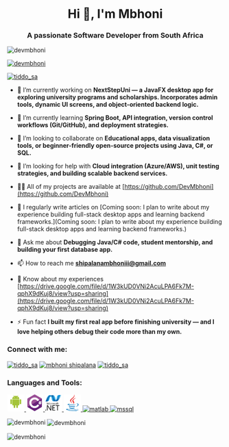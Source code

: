 <h1 align="center">Hi 👋, I'm Mbhoni</h1>
<h3 align="center">A passionate Software Developer from South Africa</h3>

<p align="left"> <img src="https://komarev.com/ghpvc/?username=devmbhoni&label=Profile%20views&color=0e75b6&style=flat" alt="devmbhoni" /> </p>

<p align="left"> <a href="https://github.com/ryo-ma/github-profile-trophy"><img src="https://github-profile-trophy.vercel.app/?username=devmbhoni" alt="devmbhoni" /></a> </p>

<p align="left"> <a href="https://twitter.com/tiddo_sa" target="blank"><img src="https://img.shields.io/twitter/follow/tiddo_sa?logo=twitter&style=for-the-badge" alt="tiddo_sa" /></a> </p>

- 🔭 I’m currently working on **NextStepUni — a JavaFX desktop app for exploring university programs and scholarships. Incorporates admin tools, dynamic UI screens, and object-oriented backend logic.**

- 🌱 I’m currently learning **Spring Boot, API integration, version control workflows (Git/GitHub), and deployment strategies.**

- 👯 I’m looking to collaborate on **Educational apps, data visualization tools, or beginner-friendly open-source projects using Java, C#, or SQL.**

- 🤝 I’m looking for help with **Cloud integration (Azure/AWS), unit testing strategies, and building scalable backend services.**

- 👨‍💻 All of my projects are available at [https://github.com/DevMbhoni](https://github.com/DevMbhoni)

- 📝 I regularly write articles on [Coming soon: I plan to write about my experience building full-stack desktop apps and learning backend frameworks.](Coming soon: I plan to write about my experience building full-stack desktop apps and learning backend frameworks.)

- 💬 Ask me about **Debugging Java/C# code, student mentorship, and building your first database app.**

- 📫 How to reach me **shipalanambhoniii@gmail.com**

- 📄 Know about my experiences [https://drive.google.com/file/d/1W3kUD0VNi2AcuLPA6Fk7M-qphX9dKuj8/view?usp=sharing](https://drive.google.com/file/d/1W3kUD0VNi2AcuLPA6Fk7M-qphX9dKuj8/view?usp=sharing)

- ⚡ Fun fact **I built my first real app before finishing university — and I love helping others debug their code more than my own.**

<h3 align="left">Connect with me:</h3>
<p align="left">
<a href="https://twitter.com/tiddo_sa" target="blank"><img align="center" src="https://raw.githubusercontent.com/rahuldkjain/github-profile-readme-generator/master/src/images/icons/Social/twitter.svg" alt="tiddo_sa" height="30" width="40" /></a>
<a href="https://linkedin.com/in/mbhoni shipalana" target="blank"><img align="center" src="https://raw.githubusercontent.com/rahuldkjain/github-profile-readme-generator/master/src/images/icons/Social/linked-in-alt.svg" alt="mbhoni shipalana" height="30" width="40" /></a>
<a href="https://instagram.com/tiddo_sa" target="blank"><img align="center" src="https://raw.githubusercontent.com/rahuldkjain/github-profile-readme-generator/master/src/images/icons/Social/instagram.svg" alt="tiddo_sa" height="30" width="40" /></a>
</p>

<h3 align="left">Languages and Tools:</h3>
<p align="left"> <a href="https://developer.android.com" target="_blank" rel="noreferrer"> <img src="https://raw.githubusercontent.com/devicons/devicon/master/icons/android/android-original-wordmark.svg" alt="android" width="40" height="40"/> </a> <a href="https://www.w3schools.com/cs/" target="_blank" rel="noreferrer"> <img src="https://raw.githubusercontent.com/devicons/devicon/master/icons/csharp/csharp-original.svg" alt="csharp" width="40" height="40"/> </a> <a href="https://dotnet.microsoft.com/" target="_blank" rel="noreferrer"> <img src="https://raw.githubusercontent.com/devicons/devicon/master/icons/dot-net/dot-net-original-wordmark.svg" alt="dotnet" width="40" height="40"/> </a> <a href="https://www.java.com" target="_blank" rel="noreferrer"> <img src="https://raw.githubusercontent.com/devicons/devicon/master/icons/java/java-original.svg" alt="java" width="40" height="40"/> </a> <a href="https://www.mathworks.com/" target="_blank" rel="noreferrer"> <img src="https://upload.wikimedia.org/wikipedia/commons/2/21/Matlab_Logo.png" alt="matlab" width="40" height="40"/> </a> <a href="https://www.microsoft.com/en-us/sql-server" target="_blank" rel="noreferrer"> <img src="https://www.svgrepo.com/show/303229/microsoft-sql-server-logo.svg" alt="mssql" width="40" height="40"/> </a> </p>

<p><img align="left" src="https://github-readme-stats.vercel.app/api/top-langs?username=devmbhoni&show_icons=true&locale=en&layout=compact" alt="devmbhoni" /></p>

<p>&nbsp;<img align="center" src="https://github-readme-stats.vercel.app/api?username=devmbhoni&show_icons=true&locale=en" alt="devmbhoni" /></p>

<p><img align="center" src="https://github-readme-streak-stats.herokuapp.com/?user=devmbhoni&" alt="devmbhoni" /></p>
